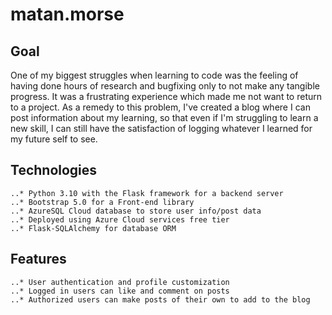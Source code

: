 # matan.morse

## Goal
One of my biggest struggles when learning to code was the feeling of having done hours of research and bugfixing only to not make any tangible progress. It was a frustrating experience which made me not want to return to a project. As a remedy to this problem, I've created a blog where I can post information about my learning, so that even if I'm struggling to learn a new skill, I can still have the satisfaction of logging whatever I learned for my future self to see.

## Technologies
    ..* Python 3.10 with the Flask framework for a backend server
    ..* Bootstrap 5.0 for a Front-end library
    ..* AzureSQL Cloud database to store user info/post data
    ..* Deployed using Azure Cloud services free tier
    ..* Flask-SQLAlchemy for database ORM

## Features
    ..* User authentication and profile customization
    ..* Logged in users can like and comment on posts
    ..* Authorized users can make posts of their own to add to the blog